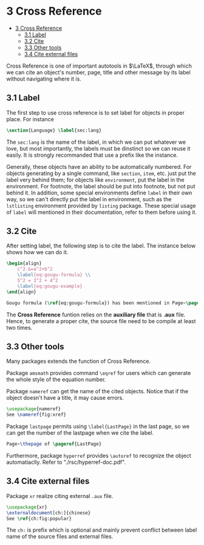 # 3 Cross Reference

- [3 Cross Reference](#3-cross-reference)
  - [3.1 Label](#31-label)
  - [3.2 Cite](#32-cite)
  - [3.3 Other tools](#33-other-tools)
  - [3.4 Cite external files](#34-cite-external-files)

Cross Reference is one of important autotools in $\LaTeX$, through which we can cite an object's number, page, title and other message by its label without navigating where it is.

## 3.1 Label

The first step to use cross reference is to set label for objects in proper place. For instance

```latex
\section{Language} \label{sec:lang}
```

The `sec:lang` is the name of the label, in which we can put whatever we love, but most importantly, the labels must be dinstinct so we can reuse it easily. It is strongly recommanded that use a prefix like the instance.

Generally, these objects have an ability to be automatically numbered. For objects generating by a single command, like `section`, `item`, etc. just put the label very behind them; for objects like `environment`, put the label in the environment. For footnote, the label should be put into footnote, but not put behind it. In addition, some special environments define `label` in their own way, so we can't directly put the label in environment, such as the `lstlisting` environment provided by `listing` package. These special usage of `label` will mentioned in their documentation, refer to them before using it.

## 3.2 Cite

After setting label, the following step is to cite the label. The instance below shows how we can do it.

```latex
\begin{align}
    c^2 &=a^2+b^2
    \label{eq:gougu-formula} \\
    5^2 = 3^2 + 4^2
    \label{eq:gougu-example}
\end{align}

Gougu formula (\ref{eq:gougu-formula}) has been mentioned in Page~\pageref{eq:gougu-formula}. 
```

The **Cross Reference** funtion relies on the **auxiliary file** that is **.aux** file. Hence, to generate a proper cite, the source file need to be compile at least two times.

## 3.3 Other tools

Many packages extends the function of Cross Reference.

Package `amsmath` provides command `\eqref` for users which can generate the whole style of the equation number.

Package `nameref` can get the name of the cited objects. Notice that if the object doesn't have a title, it may cause errors.

```latex
\usepackage{nameref}
See \nameref{fig:xref}
```

Package `lastpage` permits using `\label{LastPage}` in the last page, so we can get the number of the lastpage when we cite the label.

```latex
Page~\thepage of \pageref{LastPage}
```

Furthermore, package `hyperref` provides `\autoref` to recognize the object automatiaclly. Refer to "./rsc/hyperref-doc.pdf".

## 3.4 Cite external files

Package `xr` realize citing external `.aux` file.

```latex
\usepackage{xr}
\externaldocument[ch:]{chinese}
See \ref{ch:fig:popular}
```

The `ch:` is prefix which is optional and mainly prevent conflict between label name of the source files and external files.
